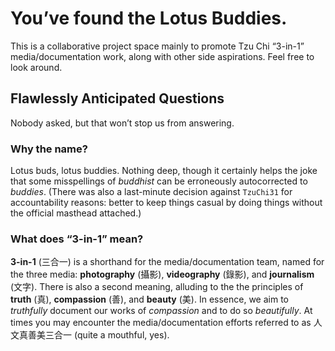 # You’ve found the Lotus Buddies.

This is a collaborative project space mainly to promote Tzu Chi “3-in-1” media/documentation work, along with other side aspirations. Feel free to look around.




## Flawlessly Anticipated Questions

Nobody asked, but that won’t stop us from answering.


### Why the name?

Lotus buds, lotus buddies. Nothing deep, though it certainly helps the joke that some misspellings of _buddhist_ can be erroneously autocorrected to _buddies_. (There was also a last-minute decision against `TzuChi31` for accountability reasons: better to keep things casual by doing things without the official masthead attached.)


### What does “3-in-1” mean?

**3-in-1** (三合一) is a shorthand for the media/documentation team, named for the three media: **photography** (攝影), **videography** (錄影), and **journalism** (文字).  There is also a second meaning, alluding to the the principles of **truth** (真), **compassion** (善), and **beauty** (美). In essence, we aim to _truthfully_ document our works of _compassion_ and to do so _beautifully_. At times you may encounter the media/documentation efforts referred to as 人文真善美三合一 (quite a mouthful, yes).
